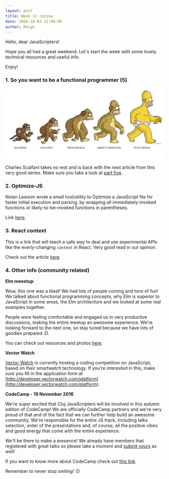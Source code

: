 ```yaml
---
layout: post
title: Week in review
date: 2016-10-03 12:00:00
author: Reign
---
```


Hello, dear JavaScripters!

Hope you all had a great weekend. Let's start the week with some lovely technical
resources and useful info.

Enjoy!
<!--more-->

### 1. So you want to be a functional programmer (5)

![Be a functional programmer](/img/2016-09-12-week-in-review-img-one.png)

Charles Scalfani takes no rest and is back with the next article from this very good series.
Make sure you take a look at [part five](https://medium.com/@cscalfani/so-you-want-to-be-a-functional-programmer-part-5-c70adc9cf56a#.6ufczivxz).

### 2. Optimize-JS

Nolan Lawson wrote a small tool/utility to Optimize a JavaScript file for faster
initial execution and parsing, by wrapping all immediately-invoked functions or
likely-to-be-invoked functions in parentheses.

Link [here](https://github.com/nolanlawson/optimize-js).

### 3. React context

This is a link that will teach a safe way to deal and use experimental APIs like the everly-changing
`context` in React. Very good read in our opinion.

Check out the article [here](https://medium.com/@mweststrate/how-to-safely-use-react-context-b7e343eff076#.q1xr3k3ds).

### 4. Other info (community related)

__Elm meeetup__

Wow, this one was a blast! We had lots of people coming and tons of fun! We talked about
functional programming concepts, why Elm is superior to JavaScript in some areas, the Elm
architecture and we looked at some real examples together.

People were feeling comfortable and engaged us in very productive discussions, making the
entire meetup an awesome experience. We're looking forward to the next one, so stay tuned
because we have lots of goodies prepared :D.

You can check out resources and photos [here](https://www.meetup.com/Cluj-Javascripters/events/234214960/?comment_table_id=470539110&comment_table_name=event_comment).

__Vector Watch__

[Vector Watch](https://www.vectorwatch.com/) is currently hosting a coding competition
on JavaScript, based on their smartwatch technology. If you're interested in this, make
sure you fill in the application form at [http://developer.vectorwatch.com/platform](http://developer.vectorwatch.com/platform).

__CodeCamp - 19 November 2016__

We're super excited that Cluj JavaScripters will be involved in this autumn edition of CodeCamp!
We are officially CodeCamp partners and we're very proud of that and of the fact that we can further
help build an awesome community. We're responsible for the entire JS track, including talks selection, order of the presentations
and, of course, all the positive vibes and good energy that come with the entire experience.

We'll be there to make a presence! We already have members that registered with great talks so
please take a moment and [submit yours](https://connect.codecamp.ro/) as well!

If you want to know more about CodeCamp check out [this link](http://cluj.codecamp.ro/).

Remember to never stop smiling! :D
